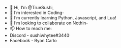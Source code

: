 - 👋 Hi, I’m @TrueSushi,
- 👀 I’m interested in Coding-
- 🌱 I’m currently learning Python, Javascript, and Lua!
- 💞️ I’m looking to collaborate on Nothin-
- 📫 How to reach me:
-  Discord - sushiwhytee#3440
-  Facebook - Ryan Carlo

<!---
TrueSushi/TrueSushi is a ✨ special ✨ repository because its `README.md` (this file) appears on your GitHub profile.
You can click the Preview link to take a look at your changes.
--->
